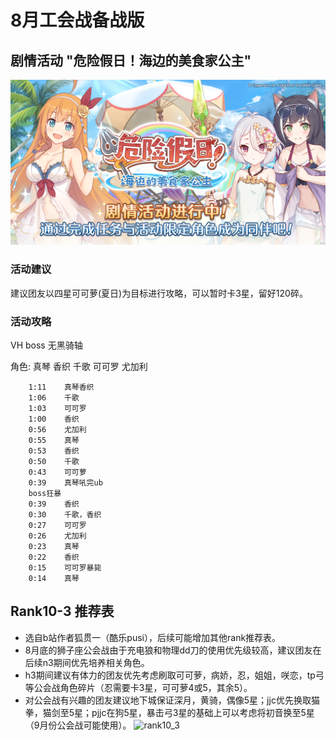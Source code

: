# 8月工会战备战版

## 剧情活动 "危险假日！海边的美食家公主"
![banner](preparation/2020-08/images/banner.png)

### 活动建议

建议团友以四星可可萝(夏日)为目标进行攻略，可以暂时卡3星，留好120碎。

### 活动攻略

VH boss 无黑骑轴

角色: 真琴 香织 千歌 可可罗 尤加利

```
    1:11    真琴香织
    1:06    千歌
    1:03    可可罗
    1:00    香织
    0:56    尤加利
    0:55    真琴
    0:53    香织
    0:50    千歌
    0:43    可可萝
    0:39    真琴吼完ub
    boss狂暴
    0:39    香织
    0:30    千歌，香织
    0:27    可可罗
    0:26    尤加利
    0:23    真琴
    0:22    香织
    0:15    可可罗暴毙
    0:14    真琴
```

## Rank10-3 推荐表
- 选自b站作者狐贯一（酷乐pusi），后续可能增加其他rank推荐表。
- 8月底的狮子座公会战由于充电狼和物理dd刀的使用优先级较高，建议团友在后续n3期间优先培养相关角色。
- h3期间建议有体力的团友优先考虑刷取可可萝，病娇，忍，姐姐，咲恋，tp弓等公会战角色碎片（忍需要卡3星，可可萝4或5，其余5）。
- 对公会战有兴趣的团友建议地下城保证深月，黄骑，偶像5星；jjc优先换取猫拳，猫剑至5星；pjjc在狗5星，暴击弓3星的基础上可以考虑将初音换至5星（9月份公会战可能使用）。
![rank10_3](preparation/2020-08/images/rank10_3.png)
